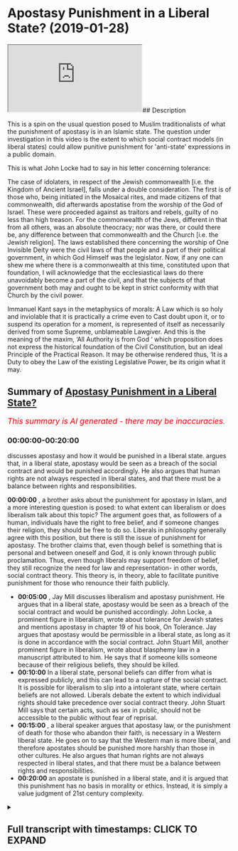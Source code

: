 # Apostasy Punishment in a Liberal State? (2019-01-28)

<iframe loading='lazy' allow='autoplay' src='https://www.youtube.com/embed/PnRGigvmVL8'></iframe>## Description

This is a spin on the usual question posed to Muslim traditionalists of what the punishment of apostasy is in an Islamic state. The question under investigation in this video is the extent to which social contract models (in liberal states) could allow punitive punishment for 'anti-state' expressions in a public domain. 

This is what John Locke had to say in his letter concerning tolerance: 

The case of idolaters, in respect of the Jewish commonwealth [i.e. the Kingdom of Ancient Israel], falls under a double consideration. The first is of those who, being initiated in the Mosaical rites, and made citizens of that commonwealth, did afterwards apostatise from the worship of the God of Israel. These were proceeded against as traitors and rebels, guilty of no less than high treason. For the commonwealth of the Jews, different in that from all others, was an absolute theocracy; nor was there, or could there be, any difference between that commonwealth and the Church [i.e. the Jewish religion]. The laws established there concerning the worship of One Invisible Deity were the civil laws of that people and a part of their political government, in which God Himself was the legislator. Now, if any one can shew me where there is a commonwealth at this time, constituted upon that foundation, I will acknowledge that the ecclesiastical laws do there unavoidably become a part of the civil, and that the subjects of that government both may and ought to be kept in strict conformity with that Church by the civil power.

Immanuel Kant says in the metaphysics of morals: 
A Law which is so holy and inviolable that it is practically a crime even to Cast doubt upon it, or to suspend its operation for a moment, is represented of itself as necessarily derived from some Supreme, unblameable Lawgiver. And this is the meaning of the maxim, ‘All Authority is from God ‘ which proposition does not express the historical foundation of the Civil Constitution, but an ideal Principle of the Practical Reason. It may be otherwise rendered thus, ‘It is a Duty to obey the Law of the existing Legislative Power, be its origin what it may.

## Summary of [Apostasy Punishment in a Liberal State?](https://www.youtube.com/watch?v=PnRGigvmVL8)


*<span style="color:red; font-size:125%">This summary is AI generated - there may be inaccuracies</span>. [](/)*

### <a onclick="modifyYTiframeseektime('0')">00:00:00-00:20:00</a>

discusses apostasy and how it would be punished in a liberal state. argues that, in a liberal state, apostasy would be seen as a breach of the social contract and would be punished accordingly. He also argues that human rights are not always respected in liberal states, and that there must be a balance between rights and responsibilities.

**<a onclick="modifyYTiframeseektime('0')">00:00:00</a>** , a brother asks about the punishment for apostasy in Islam, and a more interesting question is posed: to what extent can liberalism or does liberalism talk about this topic? The argument goes that, as followers of a human, individuals have the right to free belief, and if someone changes their religion, they should be free to do so. Liberals in philosophy generally agree with this position, but there is still the issue of punishment for apostasy. The brother claims that, even though belief is something that is personal and between oneself and God, it is only known through public proclamation. Thus, even though liberals may support freedom of belief, they still recognize the need for law and representation- in other words, social contract theory. This theory is, in theory, able to facilitate punitive punishment for those who renounce their faith publicly.
* **<a onclick="modifyYTiframeseektime('300')">00:05:00</a>** , Jay Mill discusses liberalism and apostasy punishment. He argues that in a liberal state, apostasy would be seen as a breach of the social contract and would be punished accordingly. John Locke, a prominent figure in liberalism, wrote about tolerance for Jewish states and mentions apostasy in chapter 19 of his book, On Tolerance. Jay argues that apostasy would be permissible in a liberal state, as long as it is done in accordance with the social contract. John Stuart Mill, another prominent figure in liberalism, wrote about blasphemy law in a manuscript attributed to him. He says that if someone kills someone because of their religious beliefs, they should be killed.
* **<a onclick="modifyYTiframeseektime('600')">00:10:00</a>** In a liberal state, personal beliefs can differ from what is expressed publicly, and this can lead to a rupture of the social contract. It is possible for liberalism to slip into a intolerant state, where certain beliefs are not allowed. Liberals debate the extent to which individual rights should take precedence over social contract theory. John Stuart Mill says that certain acts, such as sex in public, should not be accessible to the public without fear of reprisal.
* **<a onclick="modifyYTiframeseektime('900')">00:15:00</a>** , a liberal speaker argues that apostasy law, or the punishment of death for those who abandon their faith, is necessary in a Western liberal state. He goes on to say that the Western man is more liberal, and therefore apostates should be punished more harshly than those in other cultures. He also argues that human rights are not always respected in liberal states, and that there must be a balance between rights and responsibilities.
* **<a onclick="modifyYTiframeseektime('1200')">00:20:00</a>**  an apostate is punished in a liberal state, and it is argued that this punishment has no basis in morality or ethics. Instead, it is simply a value judgment of 21st century complexity.

<details><summary><h2>Full transcript with timestamps: CLICK TO EXPAND</h2></summary>

<a onclick="modifyYTiframeseektime('4')">0:00:04</a> so the brother asked the question about  
<a onclick="modifyYTiframeseektime('6')">0:00:06</a> apostasy yeah so the punishment for  
<a onclick="modifyYTiframeseektime('13')">0:00:13</a> apostasy in Islam so I think a lot of  
<a onclick="modifyYTiframeseektime('16')">0:00:16</a> time we ask this question what is the  
<a onclick="modifyYTiframeseektime('19')">0:00:19</a> punishment for apostasy in Islam and a  
<a onclick="modifyYTiframeseektime('23')">0:00:23</a> more interesting question for me  
<a onclick="modifyYTiframeseektime('25')">0:00:25</a> recently has been to what extent can  
<a onclick="modifyYTiframeseektime('29')">0:00:29</a> liberalism or does liberalism or do  
<a onclick="modifyYTiframeseektime('32')">0:00:32</a> liberal philosophers talk about this  
<a onclick="modifyYTiframeseektime('37')">0:00:37</a> because that's like that's for me a  
<a onclick="modifyYTiframeseektime('39')">0:00:39</a> really interesting discussion in it the  
<a onclick="modifyYTiframeseektime('41')">0:00:41</a> argument goes as followers right you say  
<a onclick="modifyYTiframeseektime('43')">0:00:43</a> that look everyone should have freedom  
<a onclick="modifyYTiframeseektime('47')">0:00:47</a> of belief it's a human it's an  
<a onclick="modifyYTiframeseektime('48')">0:00:48</a> individual human right and therefore if  
<a onclick="modifyYTiframeseektime('52')">0:00:52</a> someone changes their religion they  
<a onclick="modifyYTiframeseektime('54')">0:00:54</a> should be free to do so based on human  
<a onclick="modifyYTiframeseektime('57')">0:00:57</a> rights and based on the fact that they  
<a onclick="modifyYTiframeseektime('59')">0:00:59</a> should have freedom of consciousness and  
<a onclick="modifyYTiframeseektime('61')">0:01:01</a> so the argument is not a bad one because  
<a onclick="modifyYTiframeseektime('64')">0:01:04</a> actually coincides with the Islamic  
<a onclick="modifyYTiframeseektime('66')">0:01:06</a> understanding of free will and actually  
<a onclick="modifyYTiframeseektime('69')">0:01:09</a> it coincides with the version of Quran  
<a onclick="modifyYTiframeseektime('71')">0:01:11</a> which says like Rajas with Dean tucked  
<a onclick="modifyYTiframeseektime('73')">0:01:13</a> away in a rush to Delhi in chapter 2  
<a onclick="modifyYTiframeseektime('76')">0:01:16</a> verse 256 of the Quran which there is no  
<a onclick="modifyYTiframeseektime('78')">0:01:18</a> compulsion of religion that truth has  
<a onclick="modifyYTiframeseektime('81')">0:01:21</a> been made clear from falsehood so the  
<a onclick="modifyYTiframeseektime('84')">0:01:24</a> the idea that there should be freedom of  
<a onclick="modifyYTiframeseektime('86')">0:01:26</a> consciousness and freedom of belief is  
<a onclick="modifyYTiframeseektime('89')">0:01:29</a> actually a principle part of the Islamic  
<a onclick="modifyYTiframeseektime('92')">0:01:32</a> discourse because we believe that there  
<a onclick="modifyYTiframeseektime('94')">0:01:34</a> are two things that's here which is free  
<a onclick="modifyYTiframeseektime('97')">0:01:37</a> will and there's determinism over  
<a onclick="modifyYTiframeseektime('99')">0:01:39</a> Lazcano Taliban he writes things etc so  
<a onclick="modifyYTiframeseektime('102')">0:01:42</a> we believe everyone does have a right to  
<a onclick="modifyYTiframeseektime('104')">0:01:44</a> believe in whatever they want to believe  
<a onclick="modifyYTiframeseektime('105')">0:01:45</a> and the idea is not one-off and this  
<a onclick="modifyYTiframeseektime('111')">0:01:51</a> should be very much stressed in Islamic  
<a onclick="modifyYTiframeseektime('113')">0:01:53</a> discourse it's not one of individual  
<a onclick="modifyYTiframeseektime('116')">0:01:56</a> belief  
<a onclick="modifyYTiframeseektime('118')">0:01:58</a> this is to do with social contracts okay  
<a onclick="modifyYTiframeseektime('121')">0:02:01</a> now this is a big term in political  
<a onclick="modifyYTiframeseektime('124')">0:02:04</a> science what do you mean by the term  
<a onclick="modifyYTiframeseektime('125')">0:02:05</a> social contract now in liberal  
<a onclick="modifyYTiframeseektime('128')">0:02:08</a> philosophy there are two things right  
<a onclick="modifyYTiframeseektime('130')">0:02:10</a> there's the primacy of individual and  
<a onclick="modifyYTiframeseektime('133')">0:02:13</a> their right to do whatever they want  
<a onclick="modifyYTiframeseektime('135')">0:02:15</a> without intervention from the government  
<a onclick="modifyYTiframeseektime('137')">0:02:17</a> and on the other hand you have the  
<a onclick="modifyYTiframeseektime('139')">0:02:19</a> universality of law you're stuck between  
<a onclick="modifyYTiframeseektime('143')">0:02:23</a> two things as a liberal you have the  
<a onclick="modifyYTiframeseektime('147')">0:02:27</a> primacy of being an individual you're an  
<a onclick="modifyYTiframeseektime('149')">0:02:29</a> individual right you have the freedom to  
<a onclick="modifyYTiframeseektime('150')">0:02:30</a> do everyone and for a liberal expression  
<a onclick="modifyYTiframeseektime('152')">0:02:32</a> a libertarian they'll say you should the  
<a onclick="modifyYTiframeseektime('154')">0:02:34</a> government should keep away from putting  
<a onclick="modifyYTiframeseektime('156')">0:02:36</a> obstacles in the way of the individual  
<a onclick="modifyYTiframeseektime('158')">0:02:38</a> so that it can be as free as possible  
<a onclick="modifyYTiframeseektime('160')">0:02:40</a> right but then obviously they realize  
<a onclick="modifyYTiframeseektime('163')">0:02:43</a> almost all liberal theorists realize the  
<a onclick="modifyYTiframeseektime('166')">0:02:46</a> need for number one representation and  
<a onclick="modifyYTiframeseektime('168')">0:02:48</a> number two law which is why they have  
<a onclick="modifyYTiframeseektime('171')">0:02:51</a> social contract now what is social  
<a onclick="modifyYTiframeseektime('174')">0:02:54</a> contract social contract is number one  
<a onclick="modifyYTiframeseektime('177')">0:02:57</a> is forced upon us so by virtue of the  
<a onclick="modifyYTiframeseektime('181')">0:03:01</a> fact that I'm a British citizen you're  
<a onclick="modifyYTiframeseektime('182')">0:03:02</a> British isn't as well your British is  
<a onclick="modifyYTiframeseektime('184')">0:03:04</a> now we're gonna have to check on that  
<a onclick="modifyYTiframeseektime('186')">0:03:06</a> okay by virtue of the fact that we're  
<a onclick="modifyYTiframeseektime('192')">0:03:12</a> British citizens we have to abide by  
<a onclick="modifyYTiframeseektime('194')">0:03:14</a> British law and that's not something we  
<a onclick="modifyYTiframeseektime('196')">0:03:16</a> have any say on because of the  
<a onclick="modifyYTiframeseektime('199')">0:03:19</a> citizenship that we carry in other words  
<a onclick="modifyYTiframeseektime('200')">0:03:20</a> we're forced into a social contract it's  
<a onclick="modifyYTiframeseektime('203')">0:03:23</a> not a social contract which is a  
<a onclick="modifyYTiframeseektime('205')">0:03:25</a> voluntary or something I have any choice  
<a onclick="modifyYTiframeseektime('208')">0:03:28</a> in write the terms of that social  
<a onclick="modifyYTiframeseektime('211')">0:03:31</a> contract indicate that I have to follow  
<a onclick="modifyYTiframeseektime('213')">0:03:33</a> the law of this country isn't it okay so  
<a onclick="modifyYTiframeseektime('216')">0:03:36</a> almost all liberal theorists agreed with  
<a onclick="modifyYTiframeseektime('218')">0:03:38</a> this now the question is not one of  
<a onclick="modifyYTiframeseektime('221')">0:03:41</a> personal belief I can believe whatever I  
<a onclick="modifyYTiframeseektime('223')">0:03:43</a> want to believe from a liberal  
<a onclick="modifyYTiframeseektime('225')">0:03:45</a> perspective and from an Islamic  
<a onclick="modifyYTiframeseektime('226')">0:03:46</a> perspective and not not have any  
<a onclick="modifyYTiframeseektime('229')">0:03:49</a> punishment in any context exerted on me  
<a onclick="modifyYTiframeseektime('231')">0:03:51</a> in any way because belief is something  
<a onclick="modifyYTiframeseektime('234')">0:03:54</a> which is personal belief is something  
<a onclick="modifyYTiframeseektime('236')">0:03:56</a> which is between me and God and it's  
<a onclick="modifyYTiframeseektime('239')">0:03:59</a> only known through the publication of  
<a onclick="modifyYTiframeseektime('242')">0:04:02</a> that belief or profession of that belief  
<a onclick="modifyYTiframeseektime('244')">0:04:04</a> in public settings right so in other  
<a onclick="modifyYTiframeseektime('246')">0:04:06</a> words people won't know I believe unless  
<a onclick="modifyYTiframeseektime('248')">0:04:08</a> I don't declare it  
<a onclick="modifyYTiframeseektime('250')">0:04:10</a> question to what extent are what are  
<a onclick="modifyYTiframeseektime('256')">0:04:16</a> referred to as laws of apostasy which is  
<a onclick="modifyYTiframeseektime('261')">0:04:21</a> for example if I come out and say I'm no  
<a onclick="modifyYTiframeseektime('263')">0:04:23</a> longer say for instance a Christian I'm  
<a onclick="modifyYTiframeseektime('265')">0:04:25</a> not going to use the Muslim example say  
<a onclick="modifyYTiframeseektime('266')">0:04:26</a> it's a Christian country and I come out  
<a onclick="modifyYTiframeseektime('269')">0:04:29</a> and say I'm no longer a Christian to  
<a onclick="modifyYTiframeseektime('273')">0:04:33</a> what extent can social contract theory  
<a onclick="modifyYTiframeseektime('276')">0:04:36</a> the lack of which were which was  
<a onclick="modifyYTiframeseektime('278')">0:04:38</a> advocated by people like Rousseau and  
<a onclick="modifyYTiframeseektime('279')">0:04:39</a> obviously John Locke before him Thomas  
<a onclick="modifyYTiframeseektime('282')">0:04:42</a> Hobbes and almost all liberal theorists  
<a onclick="modifyYTiframeseektime('285')">0:04:45</a> even Jay s mill can it facilitate for a  
<a onclick="modifyYTiframeseektime('289')">0:04:49</a> kind of punitive punishment for those  
<a onclick="modifyYTiframeseektime('292')">0:04:52</a> who renounce their faith publicly now  
<a onclick="modifyYTiframeseektime('295')">0:04:55</a> I'm gonna make a very bold claim here  
<a onclick="modifyYTiframeseektime('297')">0:04:57</a> I'm putting a slam to the side right now  
<a onclick="modifyYTiframeseektime('299')">0:04:59</a> I'm putting a sum to the side it's not  
<a onclick="modifyYTiframeseektime('301')">0:05:01</a> about Islam I'm gonna say that from my  
<a onclick="modifyYTiframeseektime('305')">0:05:05</a> reading of liberalism that that can be  
<a onclick="modifyYTiframeseektime('308')">0:05:08</a> facilitated what am I talking about I am  
<a onclick="modifyYTiframeseektime('311')">0:05:11</a> saying quite clearly that if someone  
<a onclick="modifyYTiframeseektime('314')">0:05:14</a> comes in a liberal state which also  
<a onclick="modifyYTiframeseektime('317')">0:05:17</a> claims to be for instance Christian  
<a onclick="modifyYTiframeseektime('320')">0:05:20</a> which can happen according to Jay's mill  
<a onclick="modifyYTiframeseektime('323')">0:05:23</a> that number one point one that in that  
<a onclick="modifyYTiframeseektime('326')">0:05:26</a> liberal state it would be it could be  
<a onclick="modifyYTiframeseektime('330')">0:05:30</a> seen as a rupturing of the social  
<a onclick="modifyYTiframeseektime('332')">0:05:32</a> contract if someone professes publicly  
<a onclick="modifyYTiframeseektime('336')">0:05:36</a> yes that they are not X faith anymore  
<a onclick="modifyYTiframeseektime('340')">0:05:40</a> that is if that faith is connected with  
<a onclick="modifyYTiframeseektime('343')">0:05:43</a> the social contract  
<a onclick="modifyYTiframeseektime('344')">0:05:44</a> why is your evidence for this I will  
<a onclick="modifyYTiframeseektime('346')">0:05:46</a> give you the evidence for this right now  
<a onclick="modifyYTiframeseektime('347')">0:05:47</a> John Locke wrote a book obviously  
<a onclick="modifyYTiframeseektime('350')">0:05:50</a> everyone knows it called the two  
<a onclick="modifyYTiframeseektime('351')">0:05:51</a> treatises of government I think he wrote  
<a onclick="modifyYTiframeseektime('353')">0:05:53</a> this in 1687 when he also wrote I wrote  
<a onclick="modifyYTiframeseektime('356')">0:05:56</a> a book called on tolerance in chapter 19  
<a onclick="modifyYTiframeseektime('359')">0:05:59</a> of this book in chapter 19 of this book  
<a onclick="modifyYTiframeseektime('362')">0:06:02</a> on tolerance he talks about Jewish  
<a onclick="modifyYTiframeseektime('366')">0:06:06</a> States John Locke talks about Jewish  
<a onclick="modifyYTiframeseektime('369')">0:06:09</a> states and up if it's not chapter 19 is  
<a onclick="modifyYTiframeseektime('372')">0:06:12</a> somewhere in the book and he says it's  
<a onclick="modifyYTiframeseektime('374')">0:06:14</a> legitimate to allow Jewish people to  
<a onclick="modifyYTiframeseektime('378')">0:06:18</a> implement Mosaic law and we know full  
<a onclick="modifyYTiframeseektime('381')">0:06:21</a> well that in Mosaic law there are laws  
<a onclick="modifyYTiframeseektime('383')">0:06:23</a> of apostasy and he continues by talking  
<a onclick="modifyYTiframeseektime('387')">0:06:27</a> about the social exclusion of a certain  
<a onclick="modifyYTiframeseektime('389')">0:06:29</a> amount of certain people of different  
<a onclick="modifyYTiframeseektime('392')">0:06:32</a> faith groups he talks about Mohammedans  
<a onclick="modifyYTiframeseektime('393')">0:06:33</a> and atheists now Muslims wouldn't say  
<a onclick="modifyYTiframeseektime('397')">0:06:37</a> this by the way so in essence you could  
<a onclick="modifyYTiframeseektime('400')">0:06:40</a> argue that Islam applies a more rigorous  
<a onclick="modifyYTiframeseektime('404')">0:06:44</a> type of liberalism than John Locke  
<a onclick="modifyYTiframeseektime('406')">0:06:46</a> himself why because Islam says in us in  
<a onclick="modifyYTiframeseektime('409')">0:06:49</a> an Islamic state or some a governance if  
<a onclick="modifyYTiframeseektime('412')">0:06:52</a> you're a Muslim or a Christian or a Jew  
<a onclick="modifyYTiframeseektime('414')">0:06:54</a> you can live in your respective  
<a onclick="modifyYTiframeseektime('417')">0:06:57</a> province without harm now someone will  
<a onclick="modifyYTiframeseektime('422')">0:07:02</a> say but then they say that you have to  
<a onclick="modifyYTiframeseektime('423')">0:07:03</a> pay the jizya but according to the  
<a onclick="modifyYTiframeseektime('426')">0:07:06</a> hadith  
<a onclick="modifyYTiframeseektime('428')">0:07:08</a> jizya is one dinner so it's a tax it's a  
<a onclick="modifyYTiframeseektime('433')">0:07:13</a> tax that almost everyone has to pay for  
<a onclick="modifyYTiframeseektime('434')">0:07:14</a> the protection of the people one dinner  
<a onclick="modifyYTiframeseektime('436')">0:07:16</a> is less than there's a cat which is  
<a onclick="modifyYTiframeseektime('438')">0:07:18</a> usually typically 20 dinars of my Saab  
<a onclick="modifyYTiframeseektime('442')">0:07:22</a> so therefore the jizya is less so this  
<a onclick="modifyYTiframeseektime('447')">0:07:27</a> idea this false notion of GCR being a  
<a onclick="modifyYTiframeseektime('449')">0:07:29</a> discriminatory tax it's only  
<a onclick="modifyYTiframeseektime('451')">0:07:31</a> discriminatory against Muslims because  
<a onclick="modifyYTiframeseektime('453')">0:07:33</a> Muslims have to pay more by the way if  
<a onclick="modifyYTiframeseektime('456')">0:07:36</a> you want to call it discriminatory  
<a onclick="modifyYTiframeseektime('458')">0:07:38</a> Muslims actually have to pay more as a  
<a onclick="modifyYTiframeseektime('459')">0:07:39</a> cat's yeah so going back to I was saying  
<a onclick="modifyYTiframeseektime('464')">0:07:44</a> about apostasy I came across in my new  
<a onclick="modifyYTiframeseektime('466')">0:07:46</a> campus work and I also came across John  
<a onclick="modifyYTiframeseektime('468')">0:07:48</a> Stuart Mill's work and there was a  
<a onclick="modifyYTiframeseektime('471')">0:07:51</a> manuscript that was attributed to John  
<a onclick="modifyYTiframeseektime('472')">0:07:52</a> Stuart Mill which actually specifically  
<a onclick="modifyYTiframeseektime('476')">0:07:56</a> talks about blasphemy law and he talks  
<a onclick="modifyYTiframeseektime('479')">0:07:59</a> about blasphemy law and he says John  
<a onclick="modifyYTiframeseektime('481')">0:08:01</a> Stuart Mill says  
<a onclick="modifyYTiframeseektime('485')">0:08:05</a> Joshua mill actually says equivocally  
<a onclick="modifyYTiframeseektime('488')">0:08:08</a> that if killing someone this is John  
<a onclick="modifyYTiframeseektime('494')">0:08:14</a> Stuart Mill not the Prophet Muhammad not  
<a onclick="modifyYTiframeseektime('496')">0:08:16</a> Moses not Jesus it's not a medieval text  
<a onclick="modifyYTiframeseektime('500')">0:08:20</a> this is one of the prime figures of  
<a onclick="modifyYTiframeseektime('502')">0:08:22</a> liberalism in the Victorian era in  
<a onclick="modifyYTiframeseektime('505')">0:08:25</a> Britain by which and through which most  
<a onclick="modifyYTiframeseektime('507')">0:08:27</a> other subsequent theories take their  
<a onclick="modifyYTiframeseektime('510')">0:08:30</a> liberalism from he actually says in that  
<a onclick="modifyYTiframeseektime('512')">0:08:32</a> manuscript that killed them yes  
<a onclick="modifyYTiframeseektime('515')">0:08:35</a> he says kill them kill them if you have  
<a onclick="modifyYTiframeseektime('518')">0:08:38</a> to kill many of them kill them in other  
<a onclick="modifyYTiframeseektime('519')">0:08:39</a> words it seems to me an Immanuel Kant  
<a onclick="modifyYTiframeseektime('521')">0:08:41</a> has some similar sayings it seems to me  
<a onclick="modifyYTiframeseektime('524')">0:08:44</a> that the question we should be asking is  
<a onclick="modifyYTiframeseektime('527')">0:08:47</a> not whether Islam allows apostasy law  
<a onclick="modifyYTiframeseektime('529')">0:08:49</a> it's where the liberalism allows  
<a onclick="modifyYTiframeseektime('531')">0:08:51</a> apostasy law because actually when we  
<a onclick="modifyYTiframeseektime('534')">0:08:54</a> look at the primary source materials of  
<a onclick="modifyYTiframeseektime('536')">0:08:56</a> the most regarded liberal theorists the  
<a onclick="modifyYTiframeseektime('540')">0:09:00</a> highest founding fathers of liberalism  
<a onclick="modifyYTiframeseektime('542')">0:09:02</a> it would seem that a social contract  
<a onclick="modifyYTiframeseektime('544')">0:09:04</a> theory could in fact facilitate of a  
<a onclick="modifyYTiframeseektime('548')">0:09:08</a> kind of apostasy law right - that's from  
<a onclick="modifyYTiframeseektime('552')">0:09:12</a> a liberal perspective Aslam is something  
<a onclick="modifyYTiframeseektime('555')">0:09:15</a> quite similar in many ways but has some  
<a onclick="modifyYTiframeseektime('558')">0:09:18</a> fundamental differences  
<a onclick="modifyYTiframeseektime('561')">0:09:21</a> so relatable ooh a man who's one of the  
<a onclick="modifyYTiframeseektime('565')">0:09:25</a> prophets companions you had a list of  
<a onclick="modifyYTiframeseektime('568')">0:09:28</a> people who are munafa corn and those  
<a onclick="modifyYTiframeseektime('571')">0:09:31</a> list of people were people who had  
<a onclick="modifyYTiframeseektime('573')">0:09:33</a> rejected Islam there were not Muslims  
<a onclick="modifyYTiframeseektime('575')">0:09:35</a> the Quran says in Delhi would have  
<a onclick="modifyYTiframeseektime('577')">0:09:37</a> Athena Fidel kill s Philemon enough that  
<a onclick="modifyYTiframeseektime('579')">0:09:39</a> certainly the the hypocrites are in the  
<a onclick="modifyYTiframeseektime('582')">0:09:42</a> lowest part pit of the Hellfire they are  
<a onclick="modifyYTiframeseektime('585')">0:09:45</a> not Muslims they are not believers they  
<a onclick="modifyYTiframeseektime('587')">0:09:47</a> are not movements yes yet  
<a onclick="modifyYTiframeseektime('591')">0:09:51</a> there was no apostasy punishment applied  
<a onclick="modifyYTiframeseektime('594')">0:09:54</a> to those individuals there was no  
<a onclick="modifyYTiframeseektime('596')">0:09:56</a> apostasy pub thing applied to them why  
<a onclick="modifyYTiframeseektime('599')">0:09:59</a> because it regarded to personal belief  
<a onclick="modifyYTiframeseektime('601')">0:10:01</a> so I'll because I'll be unequivocal in  
<a onclick="modifyYTiframeseektime('605')">0:10:05</a> saying this that which regards to  
<a onclick="modifyYTiframeseektime('607')">0:10:07</a> personal belief is that is different  
<a onclick="modifyYTiframeseektime('610')">0:10:10</a> from that which is expressed publicly  
<a onclick="modifyYTiframeseektime('612')">0:10:12</a> and thereby from a liberal perspective  
<a onclick="modifyYTiframeseektime('614')">0:10:14</a> before even becomes an Islamic one  
<a onclick="modifyYTiframeseektime('616')">0:10:16</a> ruptures the social contract now the  
<a onclick="modifyYTiframeseektime('619')">0:10:19</a> question is is it fair and is it okay is  
<a onclick="modifyYTiframeseektime('622')">0:10:22</a> it possible is it conceivable in a  
<a onclick="modifyYTiframeseektime('625')">0:10:25</a> liberal state bearing in mind social  
<a onclick="modifyYTiframeseektime('628')">0:10:28</a> contract theory to have these laws and  
<a onclick="modifyYTiframeseektime('631')">0:10:31</a> therefore can liberalism can a liberal  
<a onclick="modifyYTiframeseektime('634')">0:10:34</a> state slip into a kind of nationalistic  
<a onclick="modifyYTiframeseektime('637')">0:10:37</a> stay intolerant state the answer is  
<a onclick="modifyYTiframeseektime('640')">0:10:40</a> unfortunately yes that is the elasticity  
<a onclick="modifyYTiframeseektime('642')">0:10:42</a> of liberalism liberalism because of the  
<a onclick="modifyYTiframeseektime('645')">0:10:45</a> tensions between the primacy of  
<a onclick="modifyYTiframeseektime('646')">0:10:46</a> individual versus the universality of  
<a onclick="modifyYTiframeseektime('649')">0:10:49</a> law could sway in either one of the two  
<a onclick="modifyYTiframeseektime('652')">0:10:52</a> directions could either become very much  
<a onclick="modifyYTiframeseektime('655')">0:10:55</a> libertarian in the sense that you know  
<a onclick="modifyYTiframeseektime('657')">0:10:57</a> we don't even allow I mean think about  
<a onclick="modifyYTiframeseektime('658')">0:10:58</a> this this way yeah libertarians would  
<a onclick="modifyYTiframeseektime('661')">0:11:01</a> argue why do we have seatbelt laws yeah  
<a onclick="modifyYTiframeseektime('663')">0:11:03</a> we have Seaborg known you have to go in  
<a onclick="modifyYTiframeseektime('665')">0:11:05</a> your car you have to put on a seatbelt  
<a onclick="modifyYTiframeseektime('667')">0:11:07</a> don't you but why do I have the policy  
<a onclick="modifyYTiframeseektime('670')">0:11:10</a> bro why is they a libertarian would  
<a onclick="modifyYTiframeseektime('672')">0:11:12</a> argue this is a paternalism they'll say  
<a onclick="modifyYTiframeseektime('676')">0:11:16</a> it's like the state is acting as your  
<a onclick="modifyYTiframeseektime('678')">0:11:18</a> parent now put under what it's not to  
<a onclick="modifyYTiframeseektime('680')">0:11:20</a> live even if I hurt myself it's none of  
<a onclick="modifyYTiframeseektime('681')">0:11:21</a> your business if I help myself someone  
<a onclick="modifyYTiframeseektime('683')">0:11:23</a> could argue a libertarian would  
<a onclick="modifyYTiframeseektime('684')">0:11:24</a> definitely argue but even if I hurt  
<a onclick="modifyYTiframeseektime('686')">0:11:26</a> myself in the car tonight I create a  
<a onclick="modifyYTiframeseektime('687')">0:11:27</a> crater crash it's not I'm not harming  
<a onclick="modifyYTiframeseektime('689')">0:11:29</a> anyone else by doing this why are you  
<a onclick="modifyYTiframeseektime('690')">0:11:30</a> telling me what to do so I'm allowed to  
<a onclick="modifyYTiframeseektime('692')">0:11:32</a> drink alcohol think  
<a onclick="modifyYTiframeseektime('693')">0:11:33</a> this because this is the this is the  
<a onclick="modifyYTiframeseektime('695')">0:11:35</a> ignorant of some people of their own  
<a onclick="modifyYTiframeseektime('697')">0:11:37</a> philosophy right I'm allowed to drink  
<a onclick="modifyYTiframeseektime('699')">0:11:39</a> alcohol yeah and in some places smoke  
<a onclick="modifyYTiframeseektime('702')">0:11:42</a> weed and have you know unlimited amount  
<a onclick="modifyYTiframeseektime('705')">0:11:45</a> of sexual partners polyandry and that  
<a onclick="modifyYTiframeseektime('708')">0:11:48</a> could cause problems for myself sexual  
<a onclick="modifyYTiframeseektime('711')">0:11:51</a> problems all of that is permissible but  
<a onclick="modifyYTiframeseektime('713')">0:11:53</a> I have to put on a seatbelt  
<a onclick="modifyYTiframeseektime('714')">0:11:54</a> I mean does that sound reasonable to you  
<a onclick="modifyYTiframeseektime('716')">0:11:56</a> seriously think about it I'm allowed to  
<a onclick="modifyYTiframeseektime('718')">0:11:58</a> compete in mixed martial arts well I  
<a onclick="modifyYTiframeseektime('720')">0:12:00</a> could injure someone and and die I can  
<a onclick="modifyYTiframeseektime('724')">0:12:04</a> go to a complainer I could be but I have  
<a onclick="modifyYTiframeseektime('726')">0:12:06</a> to put on the the seatbelt what kind of  
<a onclick="modifyYTiframeseektime('728')">0:12:08</a> nonsense is this  
<a onclick="modifyYTiframeseektime('729')">0:12:09</a> think about it it doesn't make any sense  
<a onclick="modifyYTiframeseektime('731')">0:12:11</a> let's be honest about this yeah why are  
<a onclick="modifyYTiframeseektime('733')">0:12:13</a> why is the state telling us you have to  
<a onclick="modifyYTiframeseektime('735')">0:12:15</a> put on the seat belt if I if I don't put  
<a onclick="modifyYTiframeseektime('737')">0:12:17</a> on the seat belt well I harm anyone else  
<a onclick="modifyYTiframeseektime('738')">0:12:18</a> think about it am I gonna harm any I'll  
<a onclick="modifyYTiframeseektime('741')">0:12:21</a> have myself yes but I'm not going to  
<a onclick="modifyYTiframeseektime('744')">0:12:24</a> harm anyone else by not putting my see  
<a onclick="modifyYTiframeseektime('745')">0:12:25</a> boy yeah boy if I hit the no no my point  
<a onclick="modifyYTiframeseektime('750')">0:12:30</a> is this my point is that liberal  
<a onclick="modifyYTiframeseektime('753')">0:12:33</a> philosophy can go in two different ways  
<a onclick="modifyYTiframeseektime('755')">0:12:35</a> yeah you have on the left side let's say  
<a onclick="modifyYTiframeseektime('757')">0:12:37</a> for the sake of argument and extreme  
<a onclick="modifyYTiframeseektime('759')">0:12:39</a> libertarianism where we don't want the  
<a onclick="modifyYTiframeseektime('762')">0:12:42</a> state to get involved in any matter yeah  
<a onclick="modifyYTiframeseektime('764')">0:12:44</a> like for example we shouldn't have  
<a onclick="modifyYTiframeseektime('766')">0:12:46</a> seatbelt laws that's one side on the  
<a onclick="modifyYTiframeseektime('768')">0:12:48</a> other side is where liberal philosophers  
<a onclick="modifyYTiframeseektime('770')">0:12:50</a> will say actually there should be  
<a onclick="modifyYTiframeseektime('773')">0:12:53</a> restriction and that should be enforced  
<a onclick="modifyYTiframeseektime('775')">0:12:55</a> through the context of social contract  
<a onclick="modifyYTiframeseektime('778')">0:12:58</a> theory into the universality of law  
<a onclick="modifyYTiframeseektime('781')">0:13:01</a> which should be applicable on the  
<a onclick="modifyYTiframeseektime('782')">0:13:02</a> individual laws should be applied and  
<a onclick="modifyYTiframeseektime('784')">0:13:04</a> John Stuart Mill's has something very  
<a onclick="modifyYTiframeseektime('786')">0:13:06</a> interesting you know he says he says for  
<a onclick="modifyYTiframeseektime('788')">0:13:08</a> instance he goes if a husband and wife  
<a onclick="modifyYTiframeseektime('790')">0:13:10</a> they have sex in public is that harming  
<a onclick="modifyYTiframeseektime('793')">0:13:13</a> anyone else you could argue no you could  
<a onclick="modifyYTiframeseektime('795')">0:13:15</a> argue no not physically harming anyone  
<a onclick="modifyYTiframeseektime('797')">0:13:17</a> if for example not to point anyone out  
<a onclick="modifyYTiframeseektime('800')">0:13:20</a> someone brings his wife and you know in  
<a onclick="modifyYTiframeseektime('802')">0:13:22</a> the park in the middle here sorry to say  
<a onclick="modifyYTiframeseektime('804')">0:13:24</a> has sexual it takes his trousers off  
<a onclick="modifyYTiframeseektime('806')">0:13:26</a> yeah and all of those things sorry to  
<a onclick="modifyYTiframeseektime('808')">0:13:28</a> say Annie is that going to harm anyone  
<a onclick="modifyYTiframeseektime('810')">0:13:30</a> no they're having sex you can decide to  
<a onclick="modifyYTiframeseektime('812')">0:13:32</a> leave you can go you don't have to look  
<a onclick="modifyYTiframeseektime('814')">0:13:34</a> at it you can't you don't need to be  
<a onclick="modifyYTiframeseektime('816')">0:13:36</a> offended by it what why is that censor  
<a onclick="modifyYTiframeseektime('818')">0:13:38</a> yes you could argue this yep now I  
<a onclick="modifyYTiframeseektime('821')">0:13:41</a> understand children and all that but we  
<a onclick="modifyYTiframeseektime('823')">0:13:43</a> can have an area where they can do it no  
<a onclick="modifyYTiframeseektime('825')">0:13:45</a> problem you can have an adult park why  
<a onclick="modifyYTiframeseektime('827')">0:13:47</a> not right Colin yeah I'm just I'm just  
<a onclick="modifyYTiframeseektime('831')">0:13:51</a> yeah I agree with you I agree with this  
<a onclick="modifyYTiframeseektime('833')">0:13:53</a> point I'm not telling you should I do  
<a onclick="modifyYTiframeseektime('835')">0:13:55</a> deal for us yes yes my friend I agree  
<a onclick="modifyYTiframeseektime('838')">0:13:58</a> with you yes but I'm saying  
<a onclick="modifyYTiframeseektime('839')">0:13:59</a> so John Stuart Mill said look there's  
<a onclick="modifyYTiframeseektime('842')">0:14:02</a> some things this is what he said there's  
<a onclick="modifyYTiframeseektime('844')">0:14:04</a> some things which keys our sensibilities  
<a onclick="modifyYTiframeseektime('846')">0:14:06</a> we have a culture and that's not  
<a onclick="modifyYTiframeseektime('849')">0:14:09</a> acceptable in our culture and he says  
<a onclick="modifyYTiframeseektime('851')">0:14:11</a> therefore the universality of law and  
<a onclick="modifyYTiframeseektime('853')">0:14:13</a> the social contract should put  
<a onclick="modifyYTiframeseektime('855')">0:14:15</a> restriction so here John Stuart Mill is  
<a onclick="modifyYTiframeseektime('858')">0:14:18</a> talking about in on Liberty in his book  
<a onclick="modifyYTiframeseektime('860')">0:14:20</a> he's saying that there are certain  
<a onclick="modifyYTiframeseektime('861')">0:14:21</a> things which should not be accessible  
<a onclick="modifyYTiframeseektime('863')">0:14:23</a> for people  
<a onclick="modifyYTiframeseektime('864')">0:14:24</a> ie having sex with your wife in public  
<a onclick="modifyYTiframeseektime('866')">0:14:26</a> spheres or your husband yes so the  
<a onclick="modifyYTiframeseektime('869')">0:14:29</a> question is now is Israel question what  
<a onclick="modifyYTiframeseektime('871')">0:14:31</a> should be allowed to be done in publicly  
<a onclick="modifyYTiframeseektime('873')">0:14:33</a> without fear of reprisal or other or  
<a onclick="modifyYTiframeseektime('876')">0:14:36</a> otherwise a fear of a consequence from  
<a onclick="modifyYTiframeseektime('879')">0:14:39</a> the law this is a thing that liberals  
<a onclick="modifyYTiframeseektime('881')">0:14:41</a> struggle with that's why you have  
<a onclick="modifyYTiframeseektime('882')">0:14:42</a> different schools of thought within  
<a onclick="modifyYTiframeseektime('883')">0:14:43</a> liberalism and I've something about  
<a onclick="modifyYTiframeseektime('884')">0:14:44</a> elasticity of liberalism yeah it's not  
<a onclick="modifyYTiframeseektime('887')">0:14:47</a> something which all can be liberal now  
<a onclick="modifyYTiframeseektime('888')">0:14:48</a> now the question is when they come to us  
<a onclick="modifyYTiframeseektime('890')">0:14:50</a> this is what I'm going to say to  
<a onclick="modifyYTiframeseektime('891')">0:14:51</a> everyone to answer your question sorry  
<a onclick="modifyYTiframeseektime('892')">0:14:52</a> yeah when they come to us and say look  
<a onclick="modifyYTiframeseektime('894')">0:14:54</a> you need to modernize what did I say you  
<a onclick="modifyYTiframeseektime('897')">0:14:57</a> say you need to modernize Muslims you  
<a onclick="modifyYTiframeseektime('899')">0:14:59</a> know you need to modernize what do you  
<a onclick="modifyYTiframeseektime('900')">0:15:00</a> mean come on tell me white man what do  
<a onclick="modifyYTiframeseektime('902')">0:15:02</a> you mean by well yeah what do you mean  
<a onclick="modifyYTiframeseektime('904')">0:15:04</a> by modernize I want to know what you  
<a onclick="modifyYTiframeseektime('905')">0:15:05</a> mean yeah okay you'll say look I'm by  
<a onclick="modifyYTiframeseektime('907')">0:15:07</a> the way gonna say white man I'm not  
<a onclick="modifyYTiframeseektime('908')">0:15:08</a> talking about you know I'm talking yeah  
<a onclick="modifyYTiframeseektime('910')">0:15:10</a> yeah the Western man what do you mean  
<a onclick="modifyYTiframeseektime('912')">0:15:12</a> what do you mean by it all right I tell  
<a onclick="modifyYTiframeseektime('914')">0:15:14</a> you what you mean  
<a onclick="modifyYTiframeseektime('915')">0:15:15</a> you mean become more liberal because  
<a onclick="modifyYTiframeseektime('917')">0:15:17</a> that is the dominant ethnic in the  
<a onclick="modifyYTiframeseektime('919')">0:15:19</a> Western world yes  
<a onclick="modifyYTiframeseektime('920')">0:15:20</a> okay now I'm liberal I have embraced  
<a onclick="modifyYTiframeseektime('923')">0:15:23</a> liberalism brother today I mean okay  
<a onclick="modifyYTiframeseektime('926')">0:15:26</a> what do we do let's go look at the  
<a onclick="modifyYTiframeseektime('927')">0:15:27</a> liberal books  
<a onclick="modifyYTiframeseektime('929')">0:15:29</a> let's look at the works of John Locke  
<a onclick="modifyYTiframeseektime('931')">0:15:31</a> and John Stuart Mill and Rousseau bottom  
<a onclick="modifyYTiframeseektime('937')">0:15:37</a> I'm not an ambassador for Saudi Arabia  
<a onclick="modifyYTiframeseektime('940')">0:15:40</a> yes I agree with you all I I don't yeah  
<a onclick="modifyYTiframeseektime('944')">0:15:44</a> yeah I agree with this point yeah I do  
<a onclick="modifyYTiframeseektime('945')">0:15:45</a> it that way yeah yeah sorry come back  
<a onclick="modifyYTiframeseektime('948')">0:15:48</a> I'm a liberal now yeah so yes I've  
<a onclick="modifyYTiframeseektime('951')">0:15:51</a> embraced liberalism let's go to the  
<a onclick="modifyYTiframeseektime('953')">0:15:53</a> books of the Liberals so we find within  
<a onclick="modifyYTiframeseektime('955')">0:15:55</a> the books of the Liberals you haven't  
<a onclick="modifyYTiframeseektime('957')">0:15:57</a> you have a spectrum of understanding of  
<a onclick="modifyYTiframeseektime('960')">0:16:00</a> to what the question the main question  
<a onclick="modifyYTiframeseektime('962')">0:16:02</a> is to what extent should the government  
<a onclick="modifyYTiframeseektime('964')">0:16:04</a> intervene and you don't have one answer  
<a onclick="modifyYTiframeseektime('967')">0:16:07</a> for that you have ten answers from ten  
<a onclick="modifyYTiframeseektime('969')">0:16:09</a> different liberal thinkers yes and so  
<a onclick="modifyYTiframeseektime('972')">0:16:12</a> here's what I'm saying to you is that  
<a onclick="modifyYTiframeseektime('973')">0:16:13</a> going back to apostasy law yeah gone  
<a onclick="modifyYTiframeseektime('977')">0:16:17</a> back to apostasy look I'll come to our  
<a onclick="modifyYTiframeseektime('979')">0:16:19</a> speaker after cuz I can yes I agree I  
<a onclick="modifyYTiframeseektime('982')">0:16:22</a> agree with you brother yes yes yes you  
<a onclick="modifyYTiframeseektime('985')">0:16:25</a> have to have rules yes that's that's my  
<a onclick="modifyYTiframeseektime('987')">0:16:27</a> that's my argument I agree with you yes  
<a onclick="modifyYTiframeseektime('989')">0:16:29</a> I do with you  
<a onclick="modifyYTiframeseektime('990')">0:16:30</a> yeah the man made a good point there you  
<a onclick="modifyYTiframeseektime('992')">0:16:32</a> must have rules otherwise people who  
<a onclick="modifyYTiframeseektime('993')">0:16:33</a> behaves anarchy he's right but the  
<a onclick="modifyYTiframeseektime('996')">0:16:36</a> question is just yeah think about it  
<a onclick="modifyYTiframeseektime('999')">0:16:39</a> think have you ever thought about this  
<a onclick="modifyYTiframeseektime('1001')">0:16:41</a> before  
<a onclick="modifyYTiframeseektime('1001')">0:16:41</a> they talk about human rights so to watch  
<a onclick="modifyYTiframeseektime('1006')">0:16:46</a> that kind of liberal state institutional  
<a onclick="modifyYTiframeseektime('1008')">0:16:48</a> institutionalize the law universalize it  
<a onclick="modifyYTiframeseektime('1011')">0:16:51</a> and apply a death penalty for those who  
<a onclick="modifyYTiframeseektime('1014')">0:16:54</a> don't go against it  
<a onclick="modifyYTiframeseektime('1016')">0:16:56</a> well according to John Locke according  
<a onclick="modifyYTiframeseektime('1018')">0:16:58</a> to John Stuart Mill according to your  
<a onclick="modifyYTiframeseektime('1019')">0:16:59</a> manual can according to John Russo Russo  
<a onclick="modifyYTiframeseektime('1022')">0:17:02</a> according to most even Voltaire I  
<a onclick="modifyYTiframeseektime('1024')">0:17:04</a> believe as well  
<a onclick="modifyYTiframeseektime('1025')">0:17:05</a> according to almost every liberal they  
<a onclick="modifyYTiframeseektime('1027')">0:17:07</a> have full right to do that because of  
<a onclick="modifyYTiframeseektime('1029')">0:17:09</a> the social contract therefore don't tell  
<a onclick="modifyYTiframeseektime('1031')">0:17:11</a> me about liberalism I mean that's what  
<a onclick="modifyYTiframeseektime('1032')">0:17:12</a> that's the issue here they come with a  
<a onclick="modifyYTiframeseektime('1034')">0:17:14</a> false pretense they're even know their  
<a onclick="modifyYTiframeseektime('1035')">0:17:15</a> own philosophy that's the issue they  
<a onclick="modifyYTiframeseektime('1037')">0:17:17</a> don't even know their own philosophy  
<a onclick="modifyYTiframeseektime('1039')">0:17:19</a> that's why America gets away with panel  
<a onclick="modifyYTiframeseektime('1042')">0:17:22</a> of death penalties they have a death  
<a onclick="modifyYTiframeseektime('1044')">0:17:24</a> penalty in America it's not against  
<a onclick="modifyYTiframeseektime('1046')">0:17:26</a> liberalism to have a death penalty it's  
<a onclick="modifyYTiframeseektime('1048')">0:17:28</a> not against it  
<a onclick="modifyYTiframeseektime('1049')">0:17:29</a> yes sir yes sir yes sir that's a  
<a onclick="modifyYTiframeseektime('1056')">0:17:36</a> political question if you're asking  
<a onclick="modifyYTiframeseektime('1057')">0:17:37</a> about Parliament obviously going back to  
<a onclick="modifyYTiframeseektime('1059')">0:17:39</a> charles ii and his but we don't want to  
<a onclick="modifyYTiframeseektime('1061')">0:17:41</a> go in this country there's a whole  
<a onclick="modifyYTiframeseektime('1063')">0:17:43</a> there's a whole tradition and if you  
<a onclick="modifyYTiframeseektime('1064')">0:17:44</a> want to go back to william ii will name  
<a onclick="modifyYTiframeseektime('1065')">0:17:45</a> the first William the Conqueror in 1066  
<a onclick="modifyYTiframeseektime('1067')">0:17:47</a> I don't know how far back you want to  
<a onclick="modifyYTiframeseektime('1069')">0:17:49</a> take this we can talk after I say it's a  
<a onclick="modifyYTiframeseektime('1071')">0:17:51</a> long when I go and go Vesely we should I  
<a onclick="modifyYTiframeseektime('1075')">0:17:55</a> go back to the room but at newman's I  
<a onclick="modifyYTiframeseektime('1077')">0:17:57</a> don't know I don't know  
<a onclick="modifyYTiframeseektime('1078')">0:17:58</a> so here ladies and gentlemen don't be  
<a onclick="modifyYTiframeseektime('1081')">0:18:01</a> deceived as my as my is my point when  
<a onclick="modifyYTiframeseektime('1084')">0:18:04</a> you ask her and this is the  
<a onclick="modifyYTiframeseektime('1085')">0:18:05</a> presupposition which we have to  
<a onclick="modifyYTiframeseektime('1087')">0:18:07</a> investigate because when they say human  
<a onclick="modifyYTiframeseektime('1089')">0:18:09</a> rights what do they what do they  
<a onclick="modifyYTiframeseektime('1091')">0:18:11</a> actually mean they mean 1948 convention  
<a onclick="modifyYTiframeseektime('1094')">0:18:14</a> of human rights that was put in place  
<a onclick="modifyYTiframeseektime('1095')">0:18:15</a> after World War two that's what they  
<a onclick="modifyYTiframeseektime('1097')">0:18:17</a> that's what they mean right all right so  
<a onclick="modifyYTiframeseektime('1100')">0:18:20</a> that convention if you read it it's got  
<a onclick="modifyYTiframeseektime('1102')">0:18:22</a> 30 articles  
<a onclick="modifyYTiframeseektime('1103')">0:18:23</a> it's got 30 different points 30  
<a onclick="modifyYTiframeseektime('1106')">0:18:26</a> different points in everyone in those 30  
<a onclick="modifyYTiframeseektime('1108')">0:18:28</a> different points you have the right of  
<a onclick="modifyYTiframeseektime('1110')">0:18:30</a> this the right of that the right of this  
<a onclick="modifyYTiframeseektime('1112')">0:18:32</a> right now  
<a onclick="modifyYTiframeseektime('1125')">0:18:45</a> here's my criticism of the whole thing  
<a onclick="modifyYTiframeseektime('1128')">0:18:48</a> I've got a criticism of the whole I've  
<a onclick="modifyYTiframeseektime('1129')">0:18:49</a> got a criticism of the whole thing I've  
<a onclick="modifyYTiframeseektime('1131')">0:18:51</a> got criticism you know when you tell  
<a onclick="modifyYTiframeseektime('1134')">0:18:54</a> someone you've got a right to do  
<a onclick="modifyYTiframeseektime('1135')">0:18:55</a> something if I tell you brother you have  
<a onclick="modifyYTiframeseektime('1137')">0:18:57</a> the right to do this you know you know  
<a onclick="modifyYTiframeseektime('1139')">0:18:59</a> what is telling you to do to be entitled  
<a onclick="modifyYTiframeseektime('1141')">0:19:01</a> that's what it's telling you to be right  
<a onclick="modifyYTiframeseektime('1143')">0:19:03</a> so it's it's a negative way of asserting  
<a onclick="modifyYTiframeseektime('1146')">0:19:06</a> something it's a look you have this  
<a onclick="modifyYTiframeseektime('1147')">0:19:07</a> right it means you are entitled to this  
<a onclick="modifyYTiframeseektime('1149')">0:19:09</a> the question is why does this why does  
<a onclick="modifyYTiframeseektime('1152')">0:19:12</a> the UN Declaration of Human Rights 1948  
<a onclick="modifyYTiframeseektime('1154')">0:19:14</a> not have anything on responsibilities  
<a onclick="modifyYTiframeseektime('1157')">0:19:17</a> because by telling you how to write is  
<a onclick="modifyYTiframeseektime('1159')">0:19:19</a> telling you what you deserve but it's  
<a onclick="modifyYTiframeseektime('1161')">0:19:21</a> not telling you what you need to do and  
<a onclick="modifyYTiframeseektime('1163')">0:19:23</a> that's the problem with a lot of the  
<a onclick="modifyYTiframeseektime('1166')">0:19:26</a> rights culture that we have any moment  
<a onclick="modifyYTiframeseektime('1167')">0:19:27</a> you have the right to this yeah the  
<a onclick="modifyYTiframeseektime('1169')">0:19:29</a> right slap you have the children a child  
<a onclick="modifyYTiframeseektime('1170')">0:19:30</a> has a right to education but a teacher  
<a onclick="modifyYTiframeseektime('1172')">0:19:32</a> does not have a right to a  
<a onclick="modifyYTiframeseektime('1173')">0:19:33</a> responsibility to teach how does that  
<a onclick="modifyYTiframeseektime('1175')">0:19:35</a> even work  
<a onclick="modifyYTiframeseektime('1176')">0:19:36</a> you need to counterbalance rights with  
<a onclick="modifyYTiframeseektime('1179')">0:19:39</a> responsibilities that's that is a  
<a onclick="modifyYTiframeseektime('1180')">0:19:40</a> communitarian criticism which has been  
<a onclick="modifyYTiframeseektime('1183')">0:19:43</a> made of liberal human rights culture  
<a onclick="modifyYTiframeseektime('1186')">0:19:46</a> look I want to wrap up by saying yes I  
<a onclick="modifyYTiframeseektime('1189')">0:19:49</a> want to wrap up by saying in the in the  
<a onclick="modifyYTiframeseektime('1191')">0:19:51</a> context of the West we don't believe in  
<a onclick="modifyYTiframeseektime('1193')">0:19:53</a> if someone changes their religion yes  
<a onclick="modifyYTiframeseektime('1195')">0:19:55</a> whatever it is well hi you're there we  
<a onclick="modifyYTiframeseektime('1198')">0:19:58</a> don't care if they're Muslim we don't we  
<a onclick="modifyYTiframeseektime('1200')">0:20:00</a> don't look good even in the context  
<a onclick="modifyYTiframeseektime('1201')">0:20:01</a> although Islamic state we don't care  
<a onclick="modifyYTiframeseektime('1204')">0:20:04</a> about personal beliefs the extent to  
<a onclick="modifyYTiframeseektime('1206')">0:20:06</a> which we care about personal beliefs is  
<a onclick="modifyYTiframeseektime('1208')">0:20:08</a> the extent to which it's connected with  
<a onclick="modifyYTiframeseektime('1210')">0:20:10</a> concepts of rupturing a pre-existing  
<a onclick="modifyYTiframeseektime('1213')">0:20:13</a> social contract which is put in place  
<a onclick="modifyYTiframeseektime('1216')">0:20:16</a> with the permission yes of that  
<a onclick="modifyYTiframeseektime('1218')">0:20:18</a> individual because they have to obey act  
<a onclick="modifyYTiframeseektime('1220')">0:20:20</a> they have to pledge allegiance they have  
<a onclick="modifyYTiframeseektime('1222')">0:20:22</a> to give legitimate is a legitimacy of  
<a onclick="modifyYTiframeseektime('1224')">0:20:24</a> that state  
<a onclick="modifyYTiframeseektime('1225')">0:20:25</a> so in some I would say the laws the  
<a onclick="modifyYTiframeseektime('1229')">0:20:29</a> punitive laws of Islam and this is my  
<a onclick="modifyYTiframeseektime('1231')">0:20:31</a> final statement my final statement every  
<a onclick="modifyYTiframeseektime('1234')">0:20:34</a> single punitive law in Islam the death  
<a onclick="modifyYTiframeseektime('1238')">0:20:38</a> penalty is what they call the rid the  
<a onclick="modifyYTiframeseektime('1241')">0:20:41</a> punishment every single one of them can  
<a onclick="modifyYTiframeseektime('1244')">0:20:44</a> be justified not Islamic lean through  
<a onclick="modifyYTiframeseektime('1246')">0:20:46</a> liberalism and through the social  
<a onclick="modifyYTiframeseektime('1248')">0:20:48</a> contract  
<a onclick="modifyYTiframeseektime('1249')">0:20:49</a> yes we would be going away from  
<a onclick="modifyYTiframeseektime('1251')">0:20:51</a> libertarianism but you can justify it  
<a onclick="modifyYTiframeseektime('1253')">0:20:53</a> through the universality of law so it's  
<a onclick="modifyYTiframeseektime('1255')">0:20:55</a> not even a liberal critique of Islam if  
<a onclick="modifyYTiframeseektime('1258')">0:20:58</a> we're honest with ourselves and  
<a onclick="modifyYTiframeseektime('1260')">0:21:00</a> therefore it has no moral or ethical  
<a onclick="modifyYTiframeseektime('1262')">0:21:02</a> basis it's just a subjective Mally a  
<a onclick="modifyYTiframeseektime('1265')">0:21:05</a> value judgment of 21st century  
<a onclick="modifyYTiframeseektime('1267')">0:21:07</a> complexity  
<a onclick="modifyYTiframeseektime('1269')">0:21:09</a> Duprey  
</details>